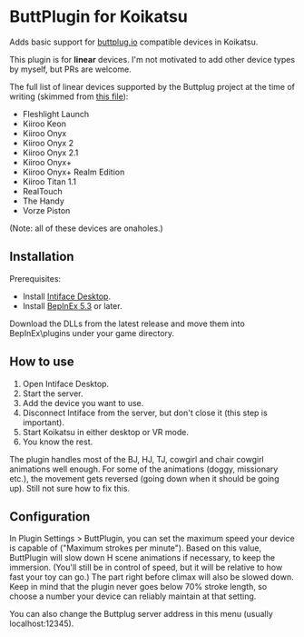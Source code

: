 # ButtPlugin for Koikatsu
Adds basic support for [buttplug.io](https://buttplug.io/) compatible devices in Koikatsu.

This plugin is for **linear** devices. I'm not motivated to add other device types by myself, but PRs are welcome.

The full list of linear devices supported by the Buttplug project at the time of writing (skimmed from [this file](https://github.com/buttplugio/buttplug/blob/32253e0c19cb83f0ce326ee5019e5db7f139651d/buttplug/buttplug-device-config/buttplug-device-config.yml)):
* Fleshlight Launch
* Kiiroo Keon
* Kiiroo Onyx
* Kiiroo Onyx 2
* Kiiroo Onyx 2.1
* Kiiroo Onyx+
* Kiiroo Onyx+ Realm Edition
* Kiiroo Titan 1.1
* RealTouch
* The Handy
* Vorze Piston

(Note: all of these devices are onaholes.)

## Installation
Prerequisites:
* Install [Intiface Desktop](https://intiface.com/desktop/).
* Install [BepInEx 5.3](https://github.com/BepInEx/BepInEx/releases) or later.

Download the DLLs from the latest release and move them into BepInEx\plugins under your game directory.

## How to use
1. Open Intiface Desktop.
1. Start the server.
1. Add the device you want to use.
1. Disconnect Intiface from the server, but don't close it (this step is important).
1. Start Koikatsu in either desktop or VR mode.
1. You know the rest.

The plugin handles most of the BJ, HJ, TJ, cowgirl and chair cowgirl animations well enough. For some of the animations (doggy, missionary etc.), the movement gets reversed (going down when it should be going up). Still not sure how to fix this.

## Configuration
In Plugin Settings > ButtPlugin, you can set the maximum speed your device is capable of ("Maximum strokes per minute"). Based on this value, ButtPlugin will slow down H scene animations if necessary, to keep the immersion. (You'll still be in control of speed, but it will be relative to how fast your toy can go.) The part right before climax will also be slowed down. Keep in mind that the plugin never goes below 70% stroke length, so choose a number your device can reliably maintain at that setting.

You can also change the Buttplug server address in this menu (usually localhost:12345).
